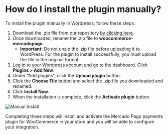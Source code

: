 # How do I install the plugin manually?

To install the plugin manually in Wordpress, follow these steps:

1. Download the .zip file from our repository [by clicking here](https://github.com/mercadopago/cart-woocommerce/archive/master.zip).
2. Once downloaded, rename the .zip file to **woocommerce-mercadopago**.
    * **Important:** Do not unzip the .zip file before uploading it to WordPress. For the plugin to install successfully, you must upload the file in the original format.
3. Log in to your [Wordpress](https://wordpress.com/) account and go to the dashboard. Click **Plugins > Add New**.
4. Under “Add plugins”, click the **Upload plugin** button.
5. Click the **Choose File** button and select the .zip file you downloaded and renamed.
6. Click **Install Now**.
7. When the installation is complete, click the **Activate plugin** button.

![Manual Install](/images/woocommerce/en_manual_install_02.gif)

Completing these steps will install and activate the Mercado Pago payments plugin for WooCommerce in your store and you will be able to configure your integration.